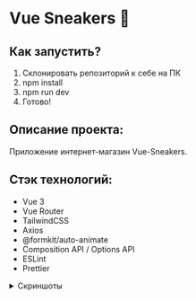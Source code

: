 # **Vue Sneakers** 👟
## Как запустить?

1. Склонировать репозиторий к себе на ПК
2. npm install
3. npm run dev
4. Готово!

## Описание проекта:

Приложение интернет-магазин Vue-Sneakers.

## Стэк технологий:
- Vue 3
- Vue Router
- TailwindCSS
- Axios
- @formkit/auto-animate
- Composition API / Options API
- ESLint
- Prettier

<details>
  <summary> Скриншоты </summary>
  <p>
    ![Главная страница приложения](/screenshots/main.jpeg)
  </p>
    
    ![Корзина приложения](/screenshots/basket.jpeg)
    ![Страница Закладки](/screenshots/bookmatks.jpeg)
</details>


